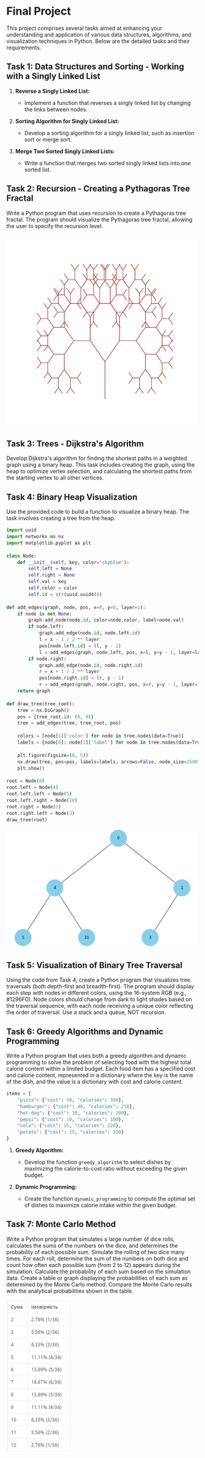 # Final Project

This project comprises several tasks aimed at enhancing your understanding and application of various data structures, algorithms, and visualization techniques in Python. Below are the detailed tasks and their requirements.

## Task 1: Data Structures and Sorting - Working with a Singly Linked List

1. **Reverse a Singly Linked List:**

   - Implement a function that reverses a singly linked list by changing the links between nodes.

2. **Sorting Algorithm for Singly Linked List:**

   - Develop a sorting algorithm for a singly linked list, such as insertion sort or merge sort.

3. **Merge Two Sorted Singly Linked Lists:**
   - Write a function that merges two sorted singly linked lists into one sorted list.

## Task 2: Recursion - Creating a Pythagoras Tree Fractal

Write a Python program that uses recursion to create a Pythagoras tree fractal. The program should visualize the Pythagoras tree fractal, allowing the user to specify the recursion level.

![Pythagoras_tree](./assets/pythagoras_tree.png)

## Task 3: Trees - Dijkstra's Algorithm

Develop Dijkstra's algorithm for finding the shortest paths in a weighted graph using a binary heap. This task includes creating the graph, using the heap to optimize vertex selection, and calculating the shortest paths from the starting vertex to all other vertices.

## Task 4: Binary Heap Visualization

Use the provided code to build a function to visualize a binary heap. The task involves creating a tree from the heap.

```python
import uuid
import networkx as nx
import matplotlib.pyplot as plt

class Node:
    def __init__(self, key, color="skyblue"):
        self.left = None
        self.right = None
        self.val = key
        self.color = color
        self.id = str(uuid.uuid4())

def add_edges(graph, node, pos, x=0, y=0, layer=1):
    if node is not None:
        graph.add_node(node.id, color=node.color, label=node.val)
        if node.left:
            graph.add_edge(node.id, node.left.id)
            l = x - 1 / 2 ** layer
            pos[node.left.id] = (l, y - 1)
            l = add_edges(graph, node.left, pos, x=l, y=y - 1, layer=layer + 1)
        if node.right:
            graph.add_edge(node.id, node.right.id)
            r = x + 1 / 2 ** layer
            pos[node.right.id] = (r, y - 1)
            r = add_edges(graph, node.right, pos, x=r, y=y - 1, layer=layer + 1)
    return graph

def draw_tree(tree_root):
    tree = nx.DiGraph()
    pos = {tree_root.id: (0, 0)}
    tree = add_edges(tree, tree_root, pos)

    colors = [node[1]['color'] for node in tree.nodes(data=True)]
    labels = {node[0]: node[1]['label'] for node in tree.nodes(data=True)}

    plt.figure(figsize=(8, 5))
    nx.draw(tree, pos=pos, labels=labels, arrows=False, node_size=2500, node_color=colors)
    plt.show()

root = Node(0)
root.left = Node(4)
root.left.left = Node(5)
root.left.right = Node(10)
root.right = Node(1)
root.right.left = Node(3)
draw_tree(root)
```

![Binary_tree](./assets/binary_tree.png)

## Task 5: Visualization of Binary Tree Traversal

Using the code from Task 4, create a Python program that visualizes tree traversals (both depth-first and breadth-first). The program should display each step with nodes in different colors, using the 16-system RGB (e.g., #1296F0). Node colors should change from dark to light shades based on the traversal sequence, with each node receiving a unique color reflecting the order of traversal. Use a stack and a queue, NOT recursion.

## Task 6: Greedy Algorithms and Dynamic Programming

Write a Python program that uses both a greedy algorithm and dynamic programming to solve the problem of selecting food with the highest total calorie content within a limited budget. Each food item has a specified cost and calorie content, represented in a dictionary where the key is the name of the dish, and the value is a dictionary with cost and calorie content.

```python
items = {
    "pizza": {"cost": 50, "calories": 300},
    "hamburger": {"cost": 40, "calories": 250},
    "hot-dog": {"cost": 30, "calories": 200},
    "pepsi": {"cost": 10, "calories": 100},
    "cola": {"cost": 15, "calories": 220},
    "potato": {"cost": 25, "calories": 350}
}
```

1. **Greedy Algorithm:**

   - Develop the function `greedy_algorithm` to select dishes by maximizing the calorie-to-cost ratio without exceeding the given budget.

2. **Dynamic Programming:**
   - Create the function `dynamic_programming` to compute the optimal set of dishes to maximize calorie intake within the given budget.

## Task 7: Monte Carlo Method

Write a Python program that simulates a large number of dice rolls, calculates the sums of the numbers on the dice, and determines the probability of each possible sum. Simulate the rolling of two dice many times. For each roll, determine the sum of the numbers on both dice and count how often each possible sum (from 2 to 12) appears during the simulation. Calculate the probability of each sum based on the simulation data. Create a table or graph displaying the probabilities of each sum as determined by the Monte Carlo method. Compare the Monte Carlo results with the analytical probabilities shown in the table.

![Table_of_sum](./assets/table_of_sum_probabilities_playing_dice.png)
